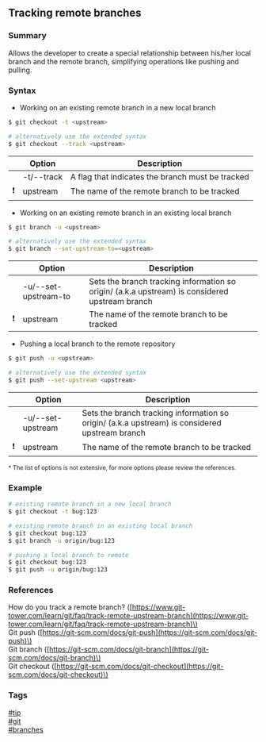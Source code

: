 ## Tracking remote branches

### Summary
Allows the developer to create a special relationship between his/her local branch and the remote branch, simplifying operations like pushing and pulling.  

### Syntax
- Working on an existing remote branch in a new local branch
```bash
$ git checkout -t <upstream>

# alternatively use the extended syntax
$ git checkout --track <upstream>
```
    
|               | Option     | Description                                      |
| :-----------: | ---------- | ------------------------------------------------ |
|               | -t/--track | A flag that indicates the branch must be tracked |
| :exclamation: | upstream   | The name of the remote branch to be tracked      |  
  
- Working on an existing remote branch in an existing local branch
```bash
$ git branch -u <upstream>

# alternatively use the extended syntax
$ git branch --set-upstream-to=<upstream>
```
    
|               | Option               | Description                                                                                                     |
| :-----------: | -------------------- | --------------------------------------------------------------------------------------------------------------- |
|               | -u/--set-upstream-to | Sets the branch tracking information so origin/<branch> (a.k.a upstream) is considered <branch> upstream branch |
| :exclamation: | upstream             | The name of the remote branch to be tracked                                                                     |
  
- Pushing a local branch to the remote repository
```bash
$ git push -u <upstream>

# alternatively use the extended syntax
$ git push --set-upstream <upstream>
```
    
|               | Option            | Description                                                                                                     |
| :-----------: | ----------------- | --------------------------------------------------------------------------------------------------------------- |
|               | -u/--set-upstream | Sets the branch tracking information so origin/<branch> (a.k.a upstream) is considered <branch> upstream branch |
| :exclamation: | upstream          | The name of the remote branch to be tracked                                                                     |
   
<sub>* The list of options is not extensive, for more options please review the references.</sub>
  
### Example
```bash
# existing remote branch in a new local branch
$ git checkout -t bug:123

# existing remote branch in an existing local branch
$ git checkout bug:123
$ git branch -u origin/bug:123

# pushing a local branch to remote
$ git checkout bug:123
$ git push -u origin/bug:123
```

### References
How do you track a remote branch? \([https://www.git-tower.com/learn/git/faq/track-remote-upstream-branch](https://www.git-tower.com/learn/git/faq/track-remote-upstream-branch)\)  
Git push \([https://git-scm.com/docs/git-push](https://git-scm.com/docs/git-push)\)  
Git branch \([https://git-scm.com/docs/git-branch](https://git-scm.com/docs/git-branch)\)  
Git checkout \([https://git-scm.com/docs/git-checkout](https://git-scm.com/docs/git-checkout)\)  


### Tags
[#tip](../../tips.md)  
[#git](../git.md)  
[#branches](branches.md)  
